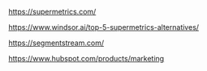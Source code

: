 https://supermetrics.com/

https://www.windsor.ai/top-5-supermetrics-alternatives/

https://segmentstream.com/

https://www.hubspot.com/products/marketing
